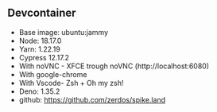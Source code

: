 ## Devcontainer

- Base image: ubuntu:jammy
- Node: 18.17.0
- Yarn: 1.22.19
- Cypress 12.17.2
- With noVNC - XFCE trough noVNC (http://localhost:6080)
- With google-chrome
- With Vscode- Zsh + Oh my zsh!
- Deno: 1.35.2
- github: https://github.com/zerdos/spike.land
